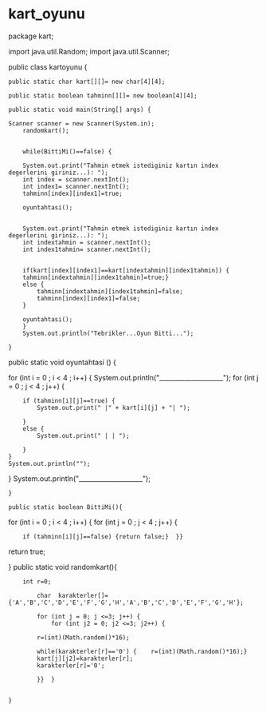# kart_oyunu



package kart;

import java.util.Random;
import java.util.Scanner;

public class kartoyunu {
   
	public static char kart[][]= new char[4][4];
	
	public static boolean tahminn[][]= new boolean[4][4];
		
	public static void main(String[] args) {
  
	Scanner scanner = new Scanner(System.in);
		randomkart();


		while(BittiMi()==false) {
	
		System.out.print("Tahmin etmek istediginiz kartın index degerlerini giriniz...): ");
		int index = scanner.nextInt();
		int index1= scanner.nextInt();
		tahminn[index][index1]=true;
		
		oyuntahtasi();
		
		
		System.out.print("Tahmin etmek istediginiz kartın index degerlerini giriniz...): ");
		int indextahmin = scanner.nextInt();
		int index1tahmin= scanner.nextInt();
		
		
		if(kart[index][index1]==kart[indextahmin][index1tahmin]) {
		tahminn[indextahmin][index1tahmin]=true;}
		else {
			tahminn[indextahmin][index1tahmin]=false;
			tahminn[index][index1]=false;
		}
		
		oyuntahtasi();
		}
		System.out.println("Tebrikler...Oyun Bitti...");
		
	}
	
	
	

public static void oyuntahtasi () {

for (int i = 0 ;  i < 4 ; i++) {
    System.out.println("____________________");
    for (int j = 0 ; j < 4 ; j++) {
        
        if (tahminn[i][j]==true) {
            System.out.print(" |" + kart[i][j] + "| ");
            
        }
        else {
            System.out.print(" | | ");
            
        }
    }
    System.out.println("");
}
System.out.println("____________________");

	}
	
	public static boolean BittiMi(){

for (int i = 0 ;  i < 4 ; i++) {
    for (int j = 0 ; j < 4 ; j++) {
        
        if (tahminn[i][j]==false) {return false;}  }}
return true;
    

}
public static void randomkart(){

		int r=0;
			
			char  karakterler[]= {'A','B','C','D','E','F','G','H','A','B','C','D','E','F','G','H'};
		
			for (int j = 0; j <=3; j++) {
				for (int j2 = 0; j2 <=3; j2++) {
					
			r=(int)(Math.random()*16);	
			
			while(karakterler[r]=='0') {	r=(int)(Math.random()*16);}
			kart[j][j2]=karakterler[r];
			karakterler[r]='0';
		
			}}	}

	
	}
